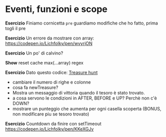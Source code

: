# Eventi, funzioni e scope
**Esercizio**
Finiamo cornicetta
`pre`
guardiamo modifiche che ho fatto, prima togli il pre

**Esercizio**
Un errore da mostrare con array:
https://codepen.io/Lichfolky/pen/wvyrjON

**Esercizio**
Un po' di calvino?


**Show**
reset cache
max(...array)
regex

**Esercizio**
Dato questo codice:
[Treasure hunt](https://codepen.io/Lichfolky/pen/GRGQazY)

- cambiare il numero di righe e colonne
- cosa fa newTreasure?
- Mostra un messaggio di vittoria quando il tesoro è stato trovato.
- a cosa servono le condizioni in AFTER, BEFORE e UP? Perchè non c'è DOWN?
- mostrare un punteggio che aumenta per ogni casella scoperta (BONUS, non modificare piu se tesoro trovato)

**Esercizio**
Countdown da finire con setTimeout
https://codepen.io/Lichfolky/pen/KKeXGJv